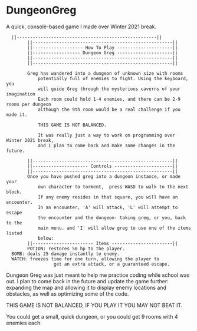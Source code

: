 # DungeonGreg
A quick, console-based game I made over Winter 2021 break. 

      ||-----------------------------------------------------||
			||-----------------------------------------------------||
			||------------------- How To Play ---------------------||
			||------------------ Dungeon Greg ---------------------||
			||-----------------------------------------------------||
			||-----------------------------------------------------||

			Greg has wandered into a dungeon of unknown size with rooms
				potentially full of enemies to fight. Using the keyboard, you
				will guide Greg through the mysterious caverns of your imagination
				Each room could hold 1-4 enemies, and there can be 2-9 rooms per dungeon
				although the 9th room would be a real challenge if you made it.
        
				THIS GAME IS NOT BALANCED.
        
				It was really just a way to work on programming over Winter 2021 break,
				and I plan to come back and make some changes in the future.

			||-----------------------------------------------------||
			||--------------------- Controls ----------------------||
			||-----------------------------------------------------||
			Once you have pushed greg into a dungeon instance, or made your
				own character to torment,  press WASD to walk to the next block.
				If any enemy resides in that square, you will have an encounter.
				In an encounter, 'A' will attack, 'L' will attempt to escape
				the encounter and the dungeon- taking greg, or you, back to the
				main menu. and 'I' will allow greg to use one of the items listed
				below:
			||----------------------- Items -----------------------||
			POTION: restores 50 hp to the player.
      BOMB: deals 25 damage instantly to enemy.
      WATCH: freezes time for one turn, allowing the player to
				      get an extra attack, or a guaranteed escape.


Dungeon Greg was just meant to help me practice coding while school was out. I plan to come back in the future
  and update the game further: expanding the map and allowing it to display enemy locations and obstacles, 
  as well as optimizing some of the code. 
  
THIS GAME IS NOT BALANCED, IF YOU PLAY IT YOU MAY NOT BEAT IT. 

You could get a small, quick dungeon, or you could get 9 rooms with 4 enemies each.
